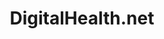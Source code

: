 ---
title: "DigitalHealth.net"
link: http://digitalhealth.net
logo: "digitalhealth.png"

# Events sponsored denoted by `<hackday>` and sponsorship amount/resource
events:
  11-manchester: "£500 towards hospitality"
  13-london: "£300"
---
